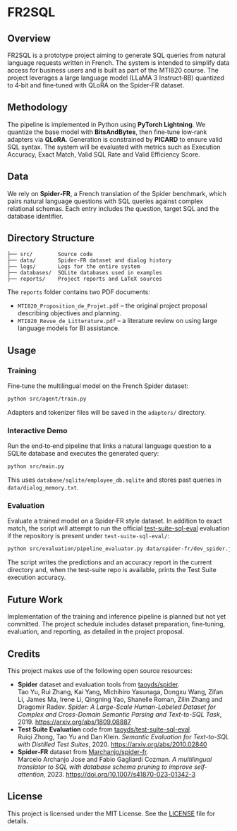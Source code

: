 # FR2SQL

## Overview

FR2SQL is a prototype project aiming to generate SQL queries from natural language requests written in French. The system is intended to simplify data access for business users and is built as part of the MTI820 course. The project leverages a large language model (LLaMA 3 Instruct‑8B) quantized to 4‑bit and fine‑tuned with QLoRA on the Spider‑FR dataset.

## Methodology

The pipeline is implemented in Python using **PyTorch Lightning**. We quantize the base model with **BitsAndBytes**, then fine‑tune low‑rank adapters via **QLoRA**. Generation is constrained by **PICARD** to ensure valid SQL syntax. The system will be evaluated with metrics such as Execution Accuracy, Exact Match, Valid SQL Rate and Valid Efficiency Score.

## Data

We rely on **Spider‑FR**, a French translation of the Spider benchmark, which pairs natural language questions with SQL queries against complex relational schemas. Each entry includes the question, target SQL and the database identifier.

## Directory Structure

```
├── src/        Source code
├── data/       Spider-FR dataset and dialog history
├── logs/       Logs for the entire system
├── databases/  SQLite databases used in examples
├── reports/    Project reports and LaTeX sources
```

The `reports` folder contains two PDF documents:

- `MTI820_Proposition_de_Projet.pdf` – the original project proposal describing objectives and planning.
- `MTI820_Revue_de_Litterature.pdf` – a literature review on using large language models for BI assistance.

## Usage

### Training

Fine‑tune the multilingual model on the French Spider dataset:

```bash
python src/agent/train.py
```

Adapters and tokenizer files will be saved in the `adapters/` directory.

### Interactive Demo

Run the end‑to‑end pipeline that links a natural language question to a SQLite database and executes the generated query:

```bash
python src/main.py
```

This uses `database/sqlite/employee_db.sqlite` and stores past queries in `data/dialog_memory.txt`.

### Evaluation

Evaluate a trained model on a Spider‑FR style dataset. In addition to exact
match, the script will attempt to run the official
[test-suite-sql-eval](https://github.com/taoyds/test-suite-sql-eval) evaluation
if the repository is present under ``test-suite-sql-eval/``:

```bash
python src/evaluation/pipeline_evaluator.py data/spider-fr/dev_spider.json --model adapters --db-root databases/spider/test_database
```
The script writes the predictions and an accuracy report in the current directory
and, when the test-suite repo is available, prints the Test Suite execution
accuracy.

## Future Work

Implementation of the training and inference pipeline is planned but not yet committed. The project schedule includes dataset preparation, fine‑tuning, evaluation, and reporting, as detailed in the project proposal.

## Credits

This project makes use of the following open source resources:

- **Spider** dataset and evaluation tools from [taoyds/spider](https://github.com/taoyds/spider).  
  Tao Yu, Rui Zhang, Kai Yang, Michihiro Yasunaga, Dongxu Wang, Zifan Li, James Ma, Irene Li, Qingning Yao, Shanelle Roman, Zilin Zhang and Dragomir Radev. *Spider: A Large-Scale Human-Labeled Dataset for Complex and Cross-Domain Semantic Parsing and Text-to-SQL Task*, 2019. <https://arxiv.org/abs/1809.08887>
- **Test Suite Evaluation** code from [taoyds/test-suite-sql-eval](https://github.com/taoyds/test-suite-sql-eval).  
  Ruiqi Zhong, Tao Yu and Dan Klein. *Semantic Evaluation for Text-to-SQL with Distilled Test Suites*, 2020. <https://arxiv.org/abs/2010.02840>
- **Spider‑FR** dataset from [Marchanjo/spider-fr](https://huggingface.co/datasets/Marchanjo/spider-fr).  
  Marcelo Archanjo Jose and Fabio Gagliardi Cozman. *A multilingual translator to SQL with database schema pruning to improve self-attention*, 2023. <https://doi.org/10.1007/s41870-023-01342-3>

## License

This project is licensed under the MIT License. See the [LICENSE](LICENSE) file for details.
